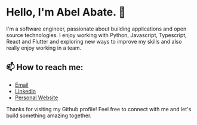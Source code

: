 # Hello, I'm Abel Abate. 👋

I'm a software engineer, passionate about building applications and open source technologies. I enjoy working with Python, Javascript, Typescript, React and Flutter and exploring new ways to improve my skills and also really enjoy working in a team.


## 📫 How to reach me:

- [Email](se.abel.abate@gmail.com)
- [Linkedin](https://www.linkedin.com/in/abel-abate/)
- [Personal Website](https://portfolio-abelaba.vercel.app/)


Thanks for visiting my Github profile! Feel free to connect with me and let's build something amazing together.
